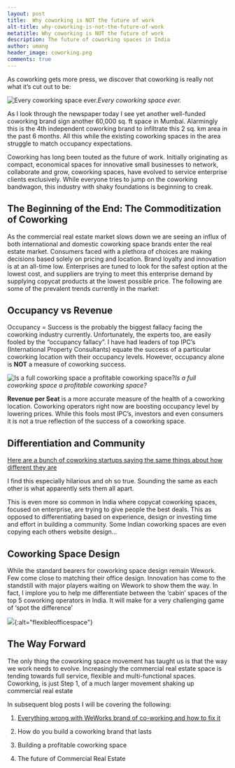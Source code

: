 ```yaml
---
layout: post
title:  Why coworking is NOT the future of work
alt-title: why-coworking-is-not-the-future-of-work
metatitle: Why coworking is NOT the future of work
description: The future of coworking spaces in India
author: umang
header_image: coworking.png
comments: true
---
```


As coworking gets more press, we discover that coworking is really not what it’s cut out to be:

![Every coworking space ever.](https://cdn-images-1.medium.com/max/2048/0*nsrA5S5qEA2U76PH.jpg)*Every coworking space ever.*

As I look through the newspaper today I see yet another well-funded coworking brand sign another 60,000 sq. ft space in Mumbai. Alarmingly this is the 4th independent coworking brand to infiltrate this 2 sq. km area in the past 6 months. All this while the existing coworking spaces in the area struggle to match occupancy expectations.

Coworking has long been touted as the future of work. Initially originating as compact, economical spaces for innovative small businesses to network, collaborate and grow, coworking spaces, have evolved to service enterprise clients exclusively. While everyone tries to jump on the coworking bandwagon, this industry with shaky foundations is beginning to creak.

## The Beginning of the End: The Commoditization of Coworking

As the commercial real estate market slows down we are seeing an influx of both international and domestic coworking space brands enter the real estate market. Consumers faced with a plethora of choices are making decisions based solely on pricing and location. Brand loyalty and innovation is at an all-time low. Enterprises are tuned to look for the safest option at the lowest cost, and suppliers are trying to meet this enterprise demand by supplying copycat products at the lowest possible price. The following are some of the prevalent trends currently in the market:

## Occupancy vs Revenue

Occupancy = Success is the probably the biggest fallacy facing the coworking industry currently. Unfortunately, the experts too, are easily fooled by the “occupancy fallacy”. I have had leaders of top IPC’s (International Property Consultants) equate the success of a particular coworking location with their occupancy levels. However, occupancy alone is **NOT** a measure of coworking success.

![Is a full coworking space a profitable coworking space?](https://cdn-images-1.medium.com/max/2048/0*PbisvXlFqKUUEchB.jpg)*Is a full coworking space a profitable coworking space?*

**Revenue per Seat** is a more accurate measure of the health of a coworking location. Coworking operators right now are boosting occupancy level by lowering prices. While this fools most IPC’s, investors and even consumers it is not a true reflection of the success of a coworking space.

## Differentiation and Community

[Here are a bunch of coworking startups saying the same things about how different they are](https://www.fastcompany.com/90199742/here-are-a-bunch-of-co-work-startups-saying-the-same-things-about-how-different-they-are)

I find this especially hilarious and oh so true. Sounding the same as each other is what apparently sets them all apart.

This is even more so common in India where copycat coworking spaces, focused on enterprise, are trying to give people the best deals. This as opposed to differentiating based on experience, design or investing time and effort in building a community. Some Indian coworking spaces are even copying each others website design…

## Coworking Space Design

While the standard bearers for coworking space design remain Wework. Few come close to matching their office design. Innovation has come to the standstill with major players waiting on Wework to show them the way. In fact, I implore you to help me differentiate between the ‘cabin’ spaces of the top 5 coworking operators in India. It will make for a very challenging game of ‘spot the difference’

![](https://cdn-images-1.medium.com/max/2160/0*vWNPW9d-d25V8fNW.jpg){:alt="flexibleofficespace"}

## The Way Forward

The only thing the coworking space movement has taught us is that the way we work needs to evolve. Increasingly the commercial real estate space is tending towards full service, flexible and multi-functional spaces. Coworking, is just Step 1, of a much larger movement shaking up commercial real estate

In subsequent blog posts I will be covering the following:

1. [Everything wrong with WeWorks brand of co-working and how to fix it](https://medium.com/@usood12/everything-wrong-with-weworks-brand-of-coworking-and-how-to-fix-it-809cb1b41c08)

1. How do you build a coworking brand that lasts

1. Building a profitable coworking space

1. The future of Commercial Real Estate
